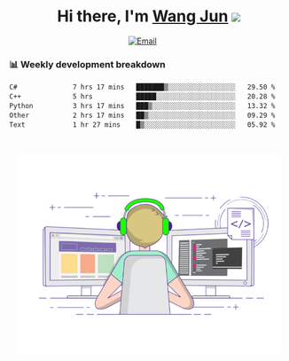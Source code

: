 <!--
**wangjunicode/wangjunicode** is a ✨ _special_ ✨ repository because its `README.md` (this file) appears on your GitHub profile.

Here are some ideas to get you started:

- 🔭 I’m currently working on ...
- 🌱 I’m currently learning ...
- 👯 I’m looking to collaborate on ...
- 🤔 I’m looking for help with ...
- 💬 Ask me about ...
- 📫 How to reach me: ...
- 😄 Pronouns: ...
- ⚡ Fun fact: ...
-->

<h1 align="center">Hi there, I'm <a href="https://www.wangjunicode.com/" target="_blank">Wang Jun</a> <img
src="https://github.com/blackcater/blackcater/raw/main/images/Hi.gif" height="32" /></h1>


<!-- Social icons section -->
<p align="center">
  <a href="mailto:wangjunicode@qq.com"><img height="40px" alt="Email" title="Email" src="https://github.com/blackcater/blackcater/raw/main/images/social-gmail.svg"/></a>
  &#8287;&#8287;&#8287;&#8287;&#8287;
</p>

### 📊 Weekly development breakdown
<!--START_SECTION:waka-->

```txt
C#              7 hrs 17 mins   ███████▒░░░░░░░░░░░░░░░░░   29.50 %
C++             5 hrs           █████░░░░░░░░░░░░░░░░░░░░   20.28 %
Python          3 hrs 17 mins   ███▒░░░░░░░░░░░░░░░░░░░░░   13.32 %
Other           2 hrs 17 mins   ██▒░░░░░░░░░░░░░░░░░░░░░░   09.29 %
Text            1 hr 27 mins    █▒░░░░░░░░░░░░░░░░░░░░░░░   05.92 %
```

<!--END_SECTION:waka-->


<br/>
<p align="center">
<img align="center" top='60' alt="GIF" src="https://raw.githubusercontent.com/devSouvik/devSouvik/master/gif3.gif" width="480"/>
</p>


